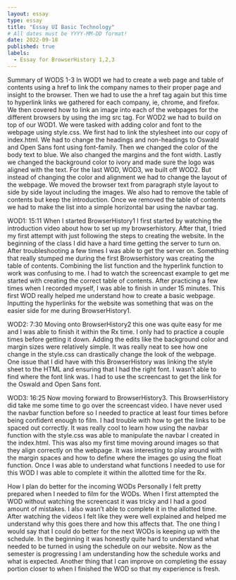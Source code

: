 ```yaml
---
layout: essay
type: essay
title: "Essay UI Basic Technology"
# All dates must be YYYY-MM-DD format!
date: 2022-09-18
published: true
labels:
  - Essay for BrowserHistory 1,2,3
---
```


Summary of WODS 1-3
In WOD1 we had to create a web page and table of contents using a href to link the company names to their proper page and insight to the browser. Then we had to use the a href tag again but this time to hyperlink links we gathered for each company, ie, chrome, and firefox. We then covered how to link an image into each of the webpages for the different browsers by using the img src tag. For WOD2 we had to build on top of our WOD1. We were tasked with adding color and font to the webpage using style.css. We first had to link the stylesheet into our copy of index.html. We had to change the headings and non-headings to Oswald and Open Sans font using font-family. Then we changed the color of the body text to blue. We also changed the margins and the font width. Lastly we changed the background color to ivory and made sure the logo was aligned with the text. For the last WOD, WOD3, we built off WOD2. But instead of changing the color and alignment we had to change the layout of the webpage. We moved the browser text from paragraph style layout  to side by side layout including the images. We also had to remove the table of contents but keep the introduction. Once we removed the table of contents we had to make the list into a simple horizontal bar using the navbar tag. 
 
WOD1: 15:11 
When I started BrowserHistory1 I first started by watching the introduction video about how to set up my browserhistory. After that, I tried my first attempt with just following the steps to creating the website. In the beginning of the class I did have a hard time getting the server to turn on. After troubleshooting a few times I was able to get the server on. Something that really stumped me during the first Browserhistory was creating the table of contents. Combining the list function and the hyperlink function to work was confusing to me. I had to watch the screencast example to get me started with creating the correct table of contents. After practicing a few times when I recorded myself, I was able to finish in under 15 minutes. This first WOD really helped me understand how to create a basic webpage. Inputting the hyperlinks for the website was something that was on the easier side for me during BrowserHistory1. 

WOD2: 7:30 
Moving onto BrowserHistory2 this one was quite easy for me and I was able to finish it within the Rx time. I only had to practice a couple times before getting it down. Adding the edits like the background color and margin sizes were relatively simple. It was really neat to see how one change in the style.css can drastically change the look of the webpage. One issue that I did have with this BrowserHistory was linking the style sheet to the HTML and ensuring that I had the right font. I wasn’t able to find where the font link was. I had to use the screencast to get the link for the Oswald and Open Sans font. 

WOD3: 16:25 
Now moving forward to BrowserHistory3. This BrowserHistory did take me some time to go over the screencast video. I have never used the navbar function before so I needed to practice at least four times before being confident enough to film. I had trouble with how to get the links to be spaced out correctly. It was really cool to learn how using the navbar function with the style.css was able to manipulate the navbar I created in the index.html. This was also my first time moving around images so that they align correctly on the webpage. It was interesting to play around with the margin spaces and how to define where the images go using the float function. Once I was able to understand what functions I needed to use for this WOD I was able to complete it within the allotted time for the Rx. 

How I plan do better for the incoming WODs
Personally I felt pretty prepared when I needed to film for the WODs. When I first attempted the WOD without watching the screencast it was tricky and I had a good amount of mistakes. I also wasn’t able to complete it in the allotted time. After watching the videos I felt like they were well explained and helped me understand why this goes there and how this affects that. The one thing I would say that I could do better for the next WODs is keeping up with the schedule. In the beginning it was honestly quite hard to understand what needed to be turned in using the schedule on our website. Now as the semester is progressing I am understanding how the schedule works and what is expected. Another thing that I can improve on completing the essay portion closer to when I finished the WOD so that my experience is fresh. 

